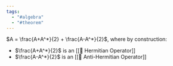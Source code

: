 ```yaml
---
tags:
  - "#algebra"
  - "#theorem"
---
```

$A = \frac{A+A^*}{2} + \frac{A-A^*}{2}$, where by construction:

- $\frac{A+A^*}{2}$ is an [[📘 Hermitian Operator]]
- $\frac{A-A^*}{2}$ is an [[📘 Anti-Hermitian Operator]]
